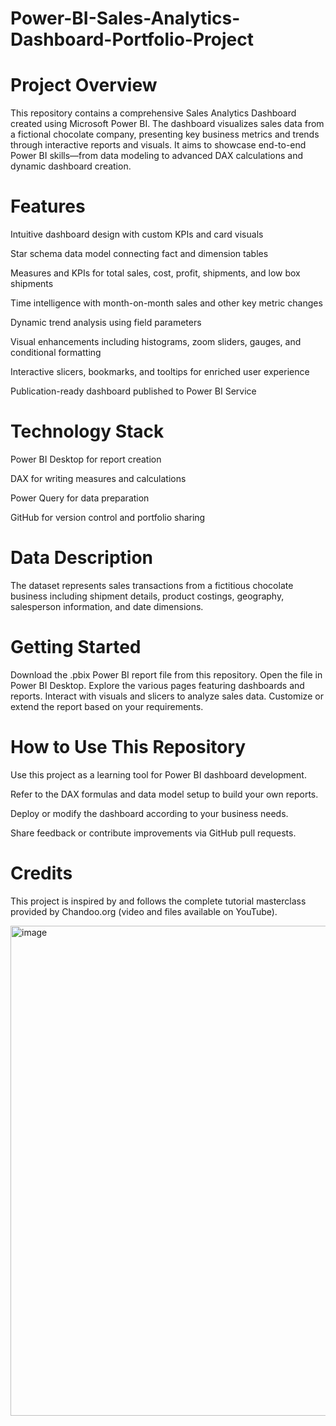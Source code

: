 # Power-BI-Sales-Analytics-Dashboard-Portfolio-Project
# Project Overview
This repository contains a comprehensive Sales Analytics Dashboard created using Microsoft Power BI. The dashboard visualizes sales data from a fictional chocolate company, presenting key business metrics and trends through interactive reports and visuals. It aims to showcase end-to-end Power BI skills—from data modeling to advanced DAX calculations and dynamic dashboard creation.

# Features
Intuitive dashboard design with custom KPIs and card visuals

Star schema data model connecting fact and dimension tables

Measures and KPIs for total sales, cost, profit, shipments, and low box shipments

Time intelligence with month-on-month sales and other key metric changes

Dynamic trend analysis using field parameters

Visual enhancements including histograms, zoom sliders, gauges, and conditional formatting

Interactive slicers, bookmarks, and tooltips for enriched user experience

Publication-ready dashboard published to Power BI Service
# Technology Stack
Power BI Desktop for report creation

DAX for writing measures and calculations

Power Query for data preparation

GitHub for version control and portfolio sharing

# Data Description
The dataset represents sales transactions from a fictitious chocolate business including shipment details, product costings, geography, salesperson information, and date dimensions.

# Getting Started
Download the .pbix Power BI report file from this repository.
Open the file in Power BI Desktop.
Explore the various pages featuring dashboards and reports.
Interact with visuals and slicers to analyze sales data.
Customize or extend the report based on your requirements.

# How to Use This Repository
Use this project as a learning tool for Power BI dashboard development.

Refer to the DAX formulas and data model setup to build your own reports.



Deploy or modify the dashboard according to your business needs.

Share feedback or contribute improvements via GitHub pull requests.

# Credits
This project is inspired by and follows the complete tutorial masterclass provided by Chandoo.org (video and files available on YouTube).

<img width="1269" height="784" alt="image" src="https://github.com/user-attachments/assets/87c1fdcb-3b69-4b59-a5a2-08c2c64bb0f2" />

